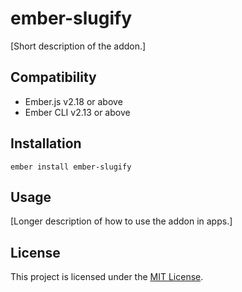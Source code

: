 ember-slugify
==============================================================================

[Short description of the addon.]


Compatibility
------------------------------------------------------------------------------

* Ember.js v2.18 or above
* Ember CLI v2.13 or above


Installation
------------------------------------------------------------------------------

```
ember install ember-slugify
```


Usage
------------------------------------------------------------------------------

[Longer description of how to use the addon in apps.]


License
------------------------------------------------------------------------------

This project is licensed under the [MIT License](LICENSE.md).
